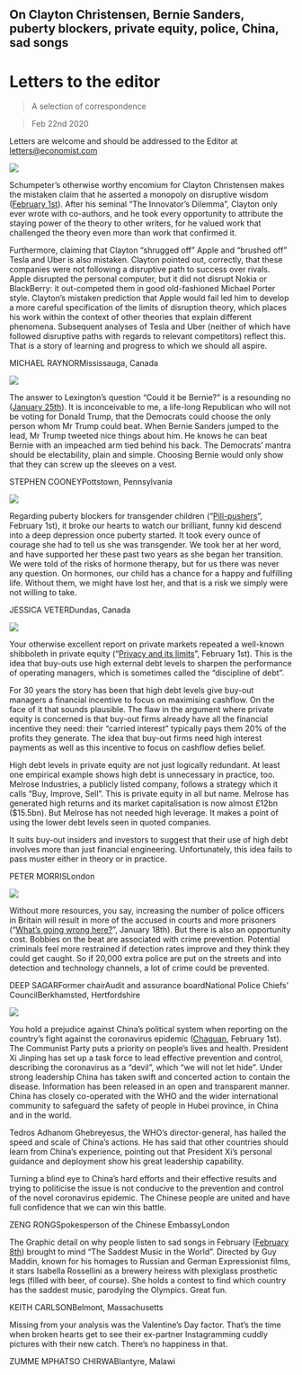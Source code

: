 ## On Clayton Christensen, Bernie Sanders, puberty blockers, private equity, police, China, sad songs

# Letters to the editor

> A selection of correspondence

> Feb 22nd 2020

Letters are welcome and should be addressed to the Editor at letters@economist.com

![](./images/20200201_WBD000.jpg)

Schumpeter’s otherwise worthy encomium for Clayton Christensen makes the mistaken claim that he asserted a monopoly on disruptive wisdom ([February 1st](https://www.economist.com//business/2020/01/30/clayton-christensens-insights-will-outlive-him)). After his seminal “The Innovator’s Dilemma”, Clayton only ever wrote with co-authors, and he took every opportunity to attribute the staying power of the theory to other writers, for he valued work that challenged the theory even more than work that confirmed it.

Furthermore, claiming that Clayton “shrugged off” Apple and “brushed off” Tesla and Uber is also mistaken. Clayton pointed out, correctly, that these companies were not following a disruptive path to success over rivals. Apple disrupted the personal computer, but it did not disrupt Nokia or BlackBerry: it out-competed them in good old-fashioned Michael Porter style. Clayton’s mistaken prediction that Apple would fail led him to develop a more careful specification of the limits of disruption theory, which places his work within the context of other theories that explain different phenomena. Subsequent analyses of Tesla and Uber (neither of which have followed disruptive paths with regards to relevant competitors) reflect this. That is a story of learning and progress to which we should all aspire.

MICHAEL RAYNORMississauga, Canada

![](./images/20200125_USD000_0.jpg)

The answer to Lexington’s question “Could it be Bernie?” is a resounding no ([January 25th](https://www.economist.com//united-states/2020/01/25/could-it-be-bernie)). It is inconceivable to me, a life-long Republican who will not be voting for Donald Trump, that the Democrats could choose the only person whom Mr Trump could beat. When Bernie Sanders jumped to the lead, Mr Trump tweeted nice things about him. He knows he can beat Bernie with an impeached arm tied behind his back. The Democrats’ mantra should be electability, plain and simple. Choosing Bernie would only show that they can screw up the sleeves on a vest.

STEPHEN COONEYPottstown, Pennsylvania

![](./images/20200201_LDP501_0.jpg)

Regarding puberty blockers for transgender children (“[Pill-pushers](https://www.economist.com//leaders/2020/01/30/what-to-do-about-puberty-blockers)”, February 1st), it broke our hearts to watch our brilliant, funny kid descend into a deep depression once puberty started. It took every ounce of courage she had to tell us she was transgender. We took her at her word, and have supported her these past two years as she began her transition. We were told of the risks of hormone therapy, but for us there was never any question. On hormones, our child has a chance for a happy and fulfilling life. Without them, we might have lost her, and that is a risk we simply were not willing to take.

JESSICA VETERDundas, Canada

![](./images/20200201_FND001.jpg)

Your otherwise excellent report on private markets repeated a well-known shibboleth in private equity (“[Privacy and its limits](https://www.economist.com//finance-and-economics/2020/01/30/everyone-now-believes-that-private-markets-are-better-than-public-ones)”, February 1st). This is the idea that buy-outs use high external debt levels to sharpen the performance of operating managers, which is sometimes called the “discipline of debt”.

For 30 years the story has been that high debt levels give buy-out managers a financial incentive to focus on maximising cashflow. On the face of it that sounds plausible. The flaw in the argument where private equity is concerned is that buy-out firms already have all the financial incentive they need: their “carried interest” typically pays them 20% of the profits they generate. The idea that buy-out firms need high interest payments as well as this incentive to focus on cashflow defies belief.

High debt levels in private equity are not just logically redundant. At least one empirical example shows high debt is unnecessary in practice, too. Melrose Industries, a publicly listed company, follows a strategy which it calls “Buy, Improve, Sell”. This is private equity in all but name. Melrose has generated high returns and its market capitalisation is now almost £12bn ($15.5bn). But Melrose has not needed high leverage. It makes a point of using the lower debt levels seen in quoted companies.

It suits buy-out insiders and investors to suggest that their use of high debt involves more than just financial engineering. Unfortunately, this idea fails to pass muster either in theory or in practice.

PETER MORRISLondon

![](./images/20200118_BRP003.jpg)

Without more resources, you say, increasing the number of police officers in Britain will result in more of the accused in courts and more prisoners (“[What’s going wrong here?](https://www.economist.com//britain/2020/01/16/britains-20000-new-cops-wont-get-the-justice-ministry-celebrating)”, January 18th). But there is also an opportunity cost. Bobbies on the beat are associated with crime prevention. Potential criminals feel more restrained if detection rates improve and they think they could get caught. So if 20,000 extra police are put on the streets and into detection and technology channels, a lot of crime could be prevented.

DEEP SAGARFormer chairAudit and assurance boardNational Police Chiefs’ CouncilBerkhamsted, Hertfordshire

![](./images/20200201_CND000.jpg)

You hold a prejudice against China’s political system when reporting on the country’s fight against the coronavirus epidemic ([Chaguan](https://www.economist.com//china/2020/01/30/xi-jinping-wants-to-be-both-feared-and-loved-by-chinas-people), February 1st). The Communist Party puts a priority on people’s lives and health. President Xi Jinping has set up a task force to lead effective prevention and control, describing the coronavirus as a “devil”, which “we will not let hide”. Under strong leadership China has taken swift and concerted action to contain the disease. Information has been released in an open and transparent manner. China has closely co-operated with the WHO and the wider international community to safeguard the safety of people in Hubei province, in China and in the world.

Tedros Adhanom Ghebreyesus, the WHO’s director-general, has hailed the speed and scale of China’s actions. He has said that other countries should learn from China’s experience, pointing out that President Xi’s personal guidance and deployment show his great leadership capability.

Turning a blind eye to China’s hard efforts and their effective results and trying to politicise the issue is not conducive to the prevention and control of the novel coronavirus epidemic. The Chinese people are united and have full confidence that we can win this battle.

ZENG RONGSpokesperson of the Chinese EmbassyLondon

The Graphic detail on why people listen to sad songs in February ([February 8th](https://www.economist.com//graphic-detail/2020/02/08/data-from-spotify-suggest-that-listeners-are-gloomiest-in-february)) brought to mind “The Saddest Music in the World”. Directed by Guy Maddin, known for his homages to Russian and German Expressionist films, it stars Isabella Rossellini as a brewery heiress with plexiglass prosthetic legs (filled with beer, of course). She holds a contest to find which country has the saddest music, parodying the Olympics. Great fun.

KEITH CARLSONBelmont, Massachusetts

Missing from your analysis was the Valentine’s Day factor. That’s the time when broken hearts get to see their ex-partner Instagramming cuddly pictures with their new catch. There’s no happiness in that.

ZUMME MPHATSO CHIRWABlantyre, Malawi